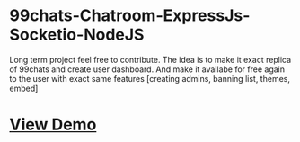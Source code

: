 # 99chats-Chatroom-ExpressJs-Socketio-NodeJS

Long term project feel free to contribute. The idea is to make it exact replica of 99chats and create user dashboard. And make it availabe for free again to the user with exact 
same features [creating admins, banning list, themes, embed]

# [View Demo](https://chats99.herokuapp.com/)


